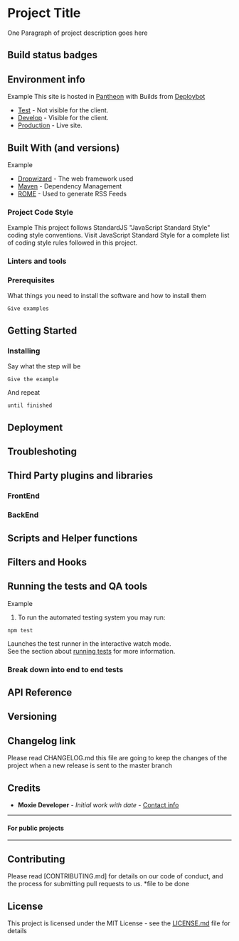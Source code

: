 # Project Title

One Paragraph of project description goes here

## Build status badges
<!-- (when possible) Bitbucket pipelines, travis, codeship, styleci -->


## Environment info
<!-- Information needed to find where the site is hosted -->

Example
This site is hosted in [Pantheon](https://dashboard.pantheon.io/sites/702fff37-8e52-403a-8fc4-c0f2b0d0a900#dev/code)
with Builds from [Deploybot](https://moxie.deploybot.com/129151-Tenementmuseum)

- [Test](http://test-tenement-museum.pantheonsite.io/) - Not visible for the client.
- [Develop](http://test-tenement-museum.pantheonsite.io/) - Visible for the client.
- [Production](http://test-tenement-museum.pantheonsite.io/) - Live site.

## Built With (and versions)
<!-- A list of techs / Frameworks including versions. -->

Example
* [Dropwizard](http://www.dropwizard.io/1.0.2/docs/) - The web framework used
* [Maven](https://maven.apache.org/) - Dependency Management
* [ROME](https://rometools.github.io/rome/) - Used to generate RSS Feeds

### Project Code Style
<!-- Discribe the style used inside the project -->

Example
This project follows StandardJS "JavaScript Standard Style" coding style conventions. Visit JavaScript Standard Style for a complete list of coding style rules followed in this project.

### Linters and tools
<!-- List and explain how to use Linter tools -->

### Prerequisites
<!-- A list of development machine requirements to be able to run this project. -->

What things you need to install the software and how to install them

```
Give examples
```

## Getting Started 
<!-- These instructions will get you a copy of the project up and running on your local machine for development and testing purposes. See deployment for notes on how to deploy the project on a live system. -->

### Installing
<!-- A step by step series of examples that tell you how to get a development env running -->

Say what the step will be

```
Give the example
```

And repeat

```
until finished
```

## Deployment
<!-- Add additional notes about how to deploy this on a live system -->

## Troubleshoting
<!-- If found, list possible solutions to common problems -->

## Third Party plugins and libraries
<!-- List of external tools used in the project -->

### FrontEnd
### BackEnd

## Scripts and Helper functions
<!-- List and explain how to run them inside the project -->

## Filters and Hooks
<!-- List and explain how to run them inside the project -->

## Running the tests and QA tools
<!-- Explaining how to run test and where to add tests -->

Example
1. To run the automated testing system you may run:

```
npm test
```

Launches the test runner in the interactive watch mode.<br> See the section about [running tests](https://facebook.github.io/create-react-app/docs/running-tests) for more information.

### Break down into end to end tests
<!-- Explain what these tests test and why -->

## API Reference
<!-- Depending on the size of the project, if it is small and simple enough the reference docs can be added to the README. For medium size to larger projects it is important to at least provide a link to where the API reference docs live. -->

## Versioning
<!-- Description about Semantic Versioning and how and when you have to update the version of the code for future references. -->

## Changelog link
<!-- Link to the file with all the information -->
Please read CHANGELOG.md this file are going to keep the changes of the project when a new release is sent to the master branch

## Credits

* **Moxie Developer** - *Initial work with date* - [Contact info](https://github.com/MoxieDeveloper)


---

#### For public projects

---

## Contributing

Please read [CONTRIBUTING.md] for details on our code of conduct, and the process for submitting pull requests to us.
*file to be done

## License

This project is licensed under the MIT License - see the [LICENSE.md](LICENSE.md) file for details